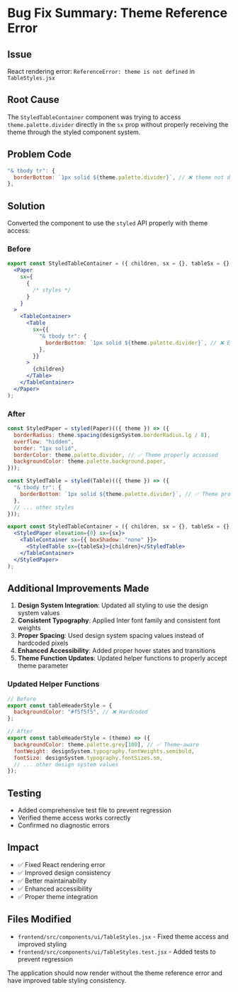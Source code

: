# Bug Fix Summary: Theme Reference Error

## Issue

React rendering error: `ReferenceError: theme is not defined` in `TableStyles.jsx`

## Root Cause

The `StyledTableContainer` component was trying to access `theme.palette.divider` directly in the `sx` prop without properly receiving the theme through the styled component system.

## Problem Code

```jsx
"& tbody tr": {
  borderBottom: `1px solid ${theme.palette.divider}`, // ❌ theme not defined
},
```

## Solution

Converted the component to use the `styled` API properly with theme access:

### Before

```jsx
export const StyledTableContainer = ({ children, sx = {}, tableSx = {} }) => (
  <Paper
    sx={
      {
        /* styles */
      }
    }
  >
    <TableContainer>
      <Table
        sx={{
          "& tbody tr": {
            borderBottom: `1px solid ${theme.palette.divider}`, // ❌ Error
          },
        }}
      >
        {children}
      </Table>
    </TableContainer>
  </Paper>
);
```

### After

```jsx
const StyledPaper = styled(Paper)(({ theme }) => ({
  borderRadius: theme.spacing(designSystem.borderRadius.lg / 8),
  overflow: "hidden",
  border: "1px solid",
  borderColor: theme.palette.divider, // ✅ Theme properly accessed
  backgroundColor: theme.palette.background.paper,
}));

const StyledTable = styled(Table)(({ theme }) => ({
  "& tbody tr": {
    borderBottom: `1px solid ${theme.palette.divider}`, // ✅ Theme properly accessed
  },
  // ... other styles
}));

export const StyledTableContainer = ({ children, sx = {}, tableSx = {} }) => (
  <StyledPaper elevation={0} sx={sx}>
    <TableContainer sx={{ boxShadow: "none" }}>
      <StyledTable sx={tableSx}>{children}</StyledTable>
    </TableContainer>
  </StyledPaper>
);
```

## Additional Improvements Made

1. **Design System Integration**: Updated all styling to use the design system values
2. **Consistent Typography**: Applied Inter font family and consistent font weights
3. **Proper Spacing**: Used design system spacing values instead of hardcoded pixels
4. **Enhanced Accessibility**: Added proper hover states and transitions
5. **Theme Function Updates**: Updated helper functions to properly accept theme parameter

### Updated Helper Functions

```jsx
// Before
export const tableHeaderStyle = {
  backgroundColor: "#f5f5f5", // ❌ Hardcoded
};

// After
export const tableHeaderStyle = (theme) => ({
  backgroundColor: theme.palette.grey[100], // ✅ Theme-aware
  fontWeight: designSystem.typography.fontWeights.semibold,
  fontSize: designSystem.typography.fontSizes.sm,
  // ... other design system values
});
```

## Testing

- Added comprehensive test file to prevent regression
- Verified theme access works correctly
- Confirmed no diagnostic errors

## Impact

- ✅ Fixed React rendering error
- ✅ Improved design consistency
- ✅ Better maintainability
- ✅ Enhanced accessibility
- ✅ Proper theme integration

## Files Modified

- `frontend/src/components/ui/TableStyles.jsx` - Fixed theme access and improved styling
- `frontend/src/components/ui/TableStyles.test.jsx` - Added tests to prevent regression

The application should now render without the theme reference error and have improved table styling consistency.

